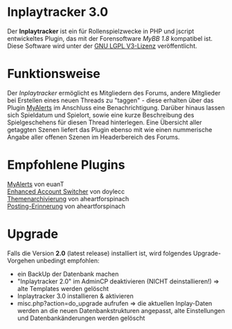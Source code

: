 # Inplaytracker 3.0
Der <strong>Inplaytracker</strong> ist ein für Rollenspielzwecke in PHP und jscript entwickeltes Plugin, das mit der Forensoftware <em>MyBB 1.8</em> kompatibel ist. Diese Software wird unter der <a href="https://www.gnu.de/documents/lgpl-3.0.de.html" target="_blank">GNU LGPL V3-Lizenz</a> veröffentlicht. 

# Funktionsweise
Der <em>Inplaytracker</em> ermöglicht es Mitgliedern des Forums, andere Mitglieder bei Erstellen eines neuen Threads zu "taggen" - diese erhalten über das Plugin <a href="https://github.com/MyBBStuff/MyAlerts" target="_blank">MyAlerts</a> im Anschluss eine Benachrichtigung. Darüber hinaus lassen sich Spieldatum und Spielort, sowie eine kurze Beschreibung des Spielgeschehens für diesen Thread hinterlegen. Eine Übersicht aller getaggten Szenen liefert das Plugin ebenso mit wie einen nummerische Angabe aller offenen Szenen im Headerbereich des Forums.

# Empfohlene Plugins
<a href="https://github.com/MyBBStuff/MyAlerts" target="_blank">MyAlerts</a> von euanT<br />
<a href="http://doylecc.altervista.org/bb/downloads.php?dlid=4&cat=1" target="_blank">Enhanced Account Switcher</a> von doylecc<br />
<a href="https://github.com/aheartforspinach/Archivierung" target="_blank">Themenarchivierung</a> von aheartforspinach<br />
<a href="https://github.com/aheartforspinach/Posting-Erinnerung" target="_blank">Posting-Erinnerung</a> von aheartforspinach<br />


# Upgrade
Falls die Version <strong>2.0</strong> (latest release) installiert ist, wird folgendes Upgrade-Vorgehen unbedingt empfohlen:

- ein BackUp der Datenbank machen
- "Inplaytracker 2.0" im AdminCP deaktivieren (NICHT deinstallieren!) => alte Templates werden gelöscht
- Inplaytracker 3.0 installieren & aktivieren
- misc.php?action=do_upgrade aufrufen => die aktuellen Inplay-Daten werden an die neuen Datenbankstrukturen angepasst, alte Einstellungen und Datenbankänderungen werden gelöscht